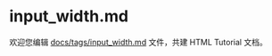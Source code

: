 input_width.md
===

欢迎您编辑 <a target="__blank" href="https://github.com/jaywcjlove/html-tutorial/blob/master/docs/tags/input_width.md">docs/tags/input_width.md</a> 文件，共建 HTML Tutorial 文档。